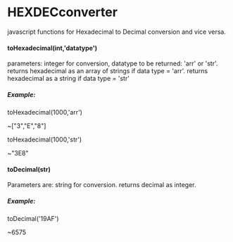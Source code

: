 # HEXDECconverter
javascript functions for Hexadecimal to Decimal conversion and vice versa.

#### toHexadecimal(int,'datatype')
parameters: integer for conversion, datatype to be returned: 'arr' or 'str'.
returns hexadecimal as an array of strings if data type = 'arr'.
returns hexadecimal as a string if data type = 'str'

##### Example:

toHexadecimal(1000,'arr')

~["3","E","8"]

toHexadecimal(1000,'str')

~"3E8"

#### toDecimal(str)
Parameters are: string for conversion.
returns decimal as integer.

##### Example:

toDecimal('19AF')

~6575
